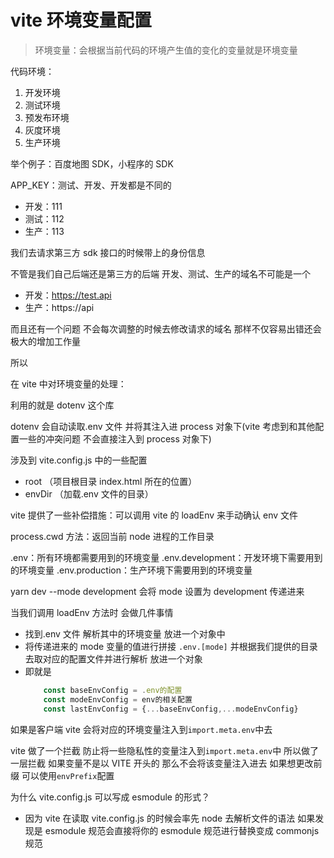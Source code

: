 # vite 环境变量配置

> 环境变量：会根据当前代码的环境产生值的变化的变量就是环境变量

代码环境：

1. 开发环境
2. 测试环境
3. 预发布环境
4. 灰度环境
5. 生产环境

举个例子：百度地图 SDK，小程序的 SDK

APP_KEY：测试、开发、开发都是不同的

- 开发：111
- 测试：112
- 生产：113

我们去请求第三方 sdk 接口的时候带上的身份信息

不管是我们自己后端还是第三方的后端 开发、测试、生产的域名不可能是一个

- 开发：https://test.api
- 生产：https://api

而且还有一个问题 不会每次调整的时候去修改请求的域名 那样不仅容易出错还会极大的增加工作量

所以

在 vite 中对环境变量的处理：

利用的就是 dotenv 这个库

dotenv 会自动读取.env 文件 并将其注入进 process 对象下(vite 考虑到和其他配置一些的冲突问题 不会直接注入到 process 对象下)

涉及到 vite.config.js 中的一些配置

- root （项目根目录 index.html 所在的位置）
- envDir （加载.env 文件的目录）

vite 提供了一些补偿措施：可以调用 vite 的 loadEnv 来手动确认 env 文件

process.cwd 方法：返回当前 node 进程的工作目录

.env：所有环境都需要用到的环境变量
.env.development：开发环境下需要用到的环境变量
.env.production：生产环境下需要用到的环境变量

yarn dev --mode development 会将 mode 设置为 development 传递进来

当我们调用 loadEnv 方法时 会做几件事情

- 找到.env 文件 解析其中的环境变量 放进一个对象中
- 将传递进来的 mode 变量的值进行拼接 `.env.[mode]` 并根据我们提供的目录去取对应的配置文件并进行解析 放进一个对象
- 即就是
  ```js
      const baseEnvConfig = .env的配置
      const modeEnvConfig = env的相关配置
      const lastEnvConfig = {...baseEnvConfig,...modeEnvConfig}
  ```

如果是客户端 vite 会将对应的环境变量注入到`import.meta.env`中去

vite 做了一个拦截 防止将一些隐私性的变量注入到`import.meta.env`中 所以做了一层拦截 如果变量不是以 VITE 开头的 那么不会将该变量注入进去 如果想更改前缀 可以使用`envPrefix`配置

为什么 vite.config.js 可以写成 esmodule 的形式？

- 因为 vite 在读取 vite.config.js 的时候会率先 node 去解析文件的语法 如果发现是 esmodule 规范会直接将你的 esmodule 规范进行替换变成 commonjs 规范

